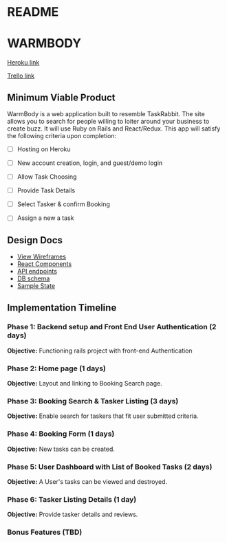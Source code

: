# README

# WARMBODY

[Heroku link][heroku]

[Trello link][trello]

[heroku]: http://www.warmbody.herokuapp.com
[trello]: https://trello.com/b/D1odaUNy/warmbody


## Minimum Viable Product

WarmBody is a web application built to resemble TaskRabbit. The site
allows you to search for people willing to loiter around your business
to create buzz. It will use Ruby on Rails and React/Redux. This app will
satisfy the following criteria upon completion:

- [ ] Hosting on Heroku
- [ ] New account creation, login, and guest/demo login
- [ ] Allow Task Choosing
- [ ] Provide Task Details
- [ ] Select Tasker & confirm Booking
- [ ] Assign a new a task


## Design Docs
* [View Wireframes][wireframes]
* [React Components][components]
* [API endpoints][api-endpoints]
* [DB schema][schema]
* [Sample State][sample-state]

[wireframes]: docs/wireframes
[components]: docs/component-hierarchy.md
[sample-state]: docs/sample-state.md
[api-endpoints]: docs/api-endpoints.md
[schema]: docs/schema.md


## Implementation Timeline

### Phase 1: Backend setup and Front End User Authentication (2 days)

**Objective:** Functioning rails project with front-end Authentication

### Phase 2: Home page (1 days)

**Objective:** Layout and linking to Booking Search page.

### Phase 3: Booking Search & Tasker Listing (3 days)

**Objective:** Enable search for taskers that fit user submitted  criteria.

### Phase 4: Booking Form (1 days)

**Objective:** New tasks can be created.

### Phase 5: User Dashboard with List of Booked Tasks (2 days)

**Objective:** A User's tasks can be viewed and destroyed.

### Phase 6: Tasker Listing Details (1 day)

**Objective:** Provide tasker details and reviews.

### Bonus Features (TBD)
